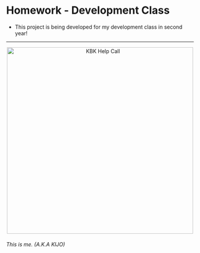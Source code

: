 # Homework - Development Class

<ul>
  <li>This project is being developed for my development class in second year!</li>
</ul>

<hr>

<div align="center">
  <img src="https://cdn.discordapp.com/attachments/1159920769338441778/1355685987564388382/image.png?ex=67e9d476&is=67e882f6&hm=460928d883a01d291ec672eac01136817e3e2b96a7c9745bdf786e631ce00f17" width="500" height="500" alt="KBK Help Call"/>
</div>
  
<h6>This is me. <i>(A.K.A KIJO)</i></h6>
